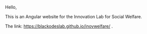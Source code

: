Hello,

This is an Angular website for the Innovation Lab for Social Welfare. 

The link: https://blackodeslab.github.io/inovwelfare/ .

